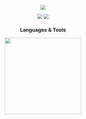 <p align="center">
  <picture>
    <img src="https://capsule-render.vercel.app/api?type=waving&color=9AC5F4&height=110&section=header&animation=fadeIn&fontAlignY=38&descAlignY=51&descAlign=62" />
  </picture>
</p>

<p align="center">
  <picture>
    <img src="https://github-readme-stats.vercel.app/api?username=gandalf-the-lonesome&show_icons=true&theme=holi&hide_title=true" />
  </picture>
  
  <a href="#">
    <img src="https://github-readme-stats.vercel.app/api/top-langs/?username=gandalf-the-lonesome&layout=compact&theme=holi" />
  </a>
</p>

<h3 align="center">Languages & Tools</h3>
<p align="center">
  <picture>
    <img src="https://skillicons.dev/icons?i=python,django,flask,html,js,bootstrap&theme=dark" width='250'/>
  </picture>
</p>
